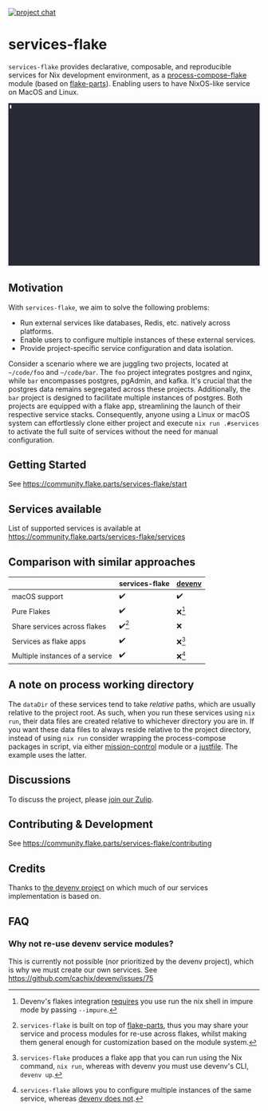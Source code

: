 [![project chat](https://img.shields.io/badge/zulip-join_chat-brightgreen.svg)](https://nixos.zulipchat.com/#narrow/stream/414011-services-flake)

# services-flake

`services-flake` provides declarative, composable, and reproducible services for Nix development environment, as a [process-compose-flake](https://github.com/Platonic-Systems/process-compose-flake) module (based on [flake-parts](https://flake.parts)). Enabling users to have NixOS-like service on MacOS and Linux.

![Demo](./doc/demo.gif)

## Motivation

With `services-flake`, we aim to solve the following problems:

- Run external services like databases, Redis, etc. natively across platforms.
- Enable users to configure multiple instances of these external services.
- Provide project-specific service configuration and data isolation.

Consider a scenario where we are juggling two projects, located at `~/code/foo` and `~/code/bar`. The `foo` project integrates postgres and nginx, while `bar` encompasses postgres, pgAdmin, and kafka. It's crucial that the postgres data remains segregated across these projects. Additionally, the `bar` project is designed to facilitate multiple instances of postgres. Both projects are equipped with a flake app, streamlining the launch of their respective service stacks. Consequently, anyone using a Linux or macOS system can effortlessly clone either project and execute `nix run .#services` to activate the full suite of services without the need for manual configuration.
## Getting Started

See <https://community.flake.parts/services-flake/start>

## Services available

List of supported services is available at https://community.flake.parts/services-flake/services

## Comparison with similar approaches

| | services-flake | [devenv](https://devenv.sh/) |
| --- | --- | --- |
| macOS support | ✔️  | ✔️  |
| Pure Flakes | ✔️  | ❌[^1]  |
| Share services across flakes | ✔️[^2]  | ❌  |
| Services as flake apps | ✔️  | ❌[^3]  |
| Multiple instances of a service | ✔️  | ❌[^4]  |

[^1]: Devenv's flakes integration [requires](https://devenv.sh/guides/using-with-flakes/) you use run the nix shell in impure mode by passing `--impure`. 
[^2]: `services-flake` is built on top of [flake-parts](https://flake.parts/), thus you may share your service and process modules for re-use across flakes, whilst making them general enough for customization based on the module system.
[^3]: `services-flake` produces a flake app that you can run using the Nix command, `nix run`, whereas with devenv you must use devenv's CLI, `devenv up`.
[^4]: `services-flake` allows you to configure multiple instances of the same service, whereas [devenv does not](https://github.com/cachix/devenv/issues/75#issuecomment-1638859874).


## A note on process working directory

The `dataDir` of these services tend to take *relative* paths, which are usually relative to the project root. As such, when you run these services using `nix run`, their data files are created relative to whichever directory you are in. If you want these data files to always reside relative to the project directory, instead of using `nix run` consider wrapping the process-compose packages in script, via either [mission-control](https://community.flake.parts/mission-control) module or a [justfile](https://just.systems/). The example uses the latter.

## Discussions

To discuss the project, please [join our Zulip](https://nixos.zulipchat.com/#narrow/stream/414011-services-flake).

## Contributing & Development

See <https://community.flake.parts/services-flake/contributing>

## Credits

Thanks to [the devenv project](https://github.com/cachix/devenv/tree/main/src/modules/services) on which much of our services implementation is based on.

## FAQ

### Why not re-use devenv service modules?

This is currently not possible (nor prioritized by the devenv project), which is why we must create our own services. See <https://github.com/cachix/devenv/issues/75>
